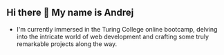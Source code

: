 ## Hi there 👋 My name is Andrej

- I'm currently immersed in the Turing College online bootcamp, delving into the intricate world of web development and crafting some truly remarkable projects along the way.

<!--
**andrejcode/andrejcode** is a ✨ _special_ ✨ repository because its `README.md` (this file) appears on your GitHub profile.

Here are some ideas to get you started:

- 🔭 I’m currently working on ...
- 🌱 I’m currently learning ...
- 👯 I’m looking to collaborate on ...
- 🤔 I’m looking for help with ...
- 💬 Ask me about ...
- 📫 How to reach me: ...
- 😄 Pronouns: ...
- ⚡ Fun fact: ...
-->
